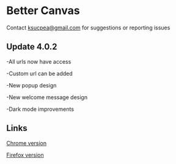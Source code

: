 <h1>Better Canvas</h1>

Contact ksucpea@gmail.com for suggestions or reporting issues

<h2>Update 4.0.2</h3>

-All urls now have access

-Custom url can be added

-New popup design

-New welcome message design

-Dark mode improvements

<h2>Links</h2>

[Chrome version](https://chrome.google.com/webstore/detail/better-canvas/cndibmoanboadcifjkjbdpjgfedanolh)

[Firefox version](https://addons.mozilla.org/addon/better-canvas/)
